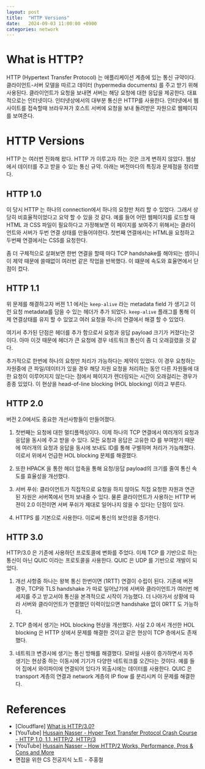 ```yaml
---
layout: post
title:  "HTTP Versions"
date:   2024-09-03 11:00:00 +0900
categories: network
---
```

# What is HTTP?
HTTP (Hypertext Transfer Protocol) 는 애플리케이션 계층에 있는 통신 규약이다. 클라이언트-서버 모델을 따르고 데이터 (hypermedia documents) 를 주고 받기 위해 사용된다. 클라이언트가 요청을 보내면 서버는 해당 요청에 대한 응답을 제공한다. 대표적으로는 인터넷이다. 인터넷상에서의 대부분 통신은 HTTP를 사용한다. 인터넷에서 웹사이트를 접속할때 브라우져가 호스트 서버에 요청을 보내 돌려받은 자원으로 웹페이지를 보여준다.

# HTTP Versions
HTTP 는 여러번 진화해 왔다. HTTP 가 이루고자 하는 것은 크게 변하지 않았다. 웹상에서 데이터를 주고 받을 수 있는 통신 규약. 아래는 버전마다의 특징과 문제점을 정리했다.

## HTTP 1.0
이 당시 HTTP 는 하나의 connection에서 하나의 요청만 처리 할 수 있었다. 그래서 상당히 비효율적이었다고 요약 할 수 있을 것 같다. 예를 들어 어떤 웹페이지를 로드할 때 HTML 과 CSS 파일이 필요하다고 가정해보면 이 페이지를 보여주기 위해서는 클라이언트와 서버가 두번 연결 상태를 만들어야한다. 첫번째 연결에서는 HTML을 요청하고 두번째 연결에서는 CSS를 요청한다.

좀 더 구체적으로 살펴보면 한번 연결을 할때 마다 TCP handshake를 해야되는 셈이니 이 제약 때문에 쓸때없이 여러번 같은 작업을 반복했다. 이 떄문에 속도와 효율면에서 단점이 컸다.

## HTTP 1.1
위 문제를 해결하고자 버젼 1.1 에서는 `keep-alive` 라는 metadata field 가 생기고 이런 요청 metadata를 담을 수 있는 헤더가 추가 되었다. `keep-alive` 플래그를 통해 이제 연결상태를 유지 할 수 있었고 여러 요청을 하나의 연결에서 해결 할 수 있었다.

여기서 추가된 단점은 헤더를 추가 함으로서 요청과 응답 payload 크기가 커졌다는것이다. 아마 이것 때문에 헤더가 큰 요청에 경우 네트워크 통신이 좀 더 오래걸렸을 것 같다.

추가적으로 한번에 하나의 요청만 처리가 가능하다는 제약이 있었다. 이 경우 요청하는 자원중에 큰 파일/데이터가 있을 경우 해당 자원 요청을 처리하는 동안 다른 자원들에 대한 요청이 이루어지지 않는다는 점에서 페이지가 렌더링되는 시간이 오래걸리는 경우가 종종 있었다. 이 현상을 head-of-line blocking (HOL blocking) 이라고 부른다.

## HTTP 2.0
버전 2.0에서도 중요한 개선사항들이 만들어졌다.
1. 첫번째는 요청에 대한 멀티플렉싱이다. 이제 하나의 TCP 연결에서 여러개의 요청과 응답을 동시에 주고 받을 수 있다.
모든 요청과 응답은 고유한 ID 를 부여받기 때문에 여러개의 요청과 응답을 동시에 보내도 ID를 통해 구별하며 처리가 가능해졌다. 이로서 위에서 언급한 HOL blocking 문제를 해결했다.

2. 또한 HPACK 을 통한 헤더 압축을 통해 요청/응답 payload의 크기를 줄여 통신 속도를 효율성을 개선했다.

3. 서버 푸쉬: 클라이언트가 직접적으로 요청을 하지 않아도 직접 요청한 자원과 연관된 자원은 서버쪽에서 먼저 보내줄 수 있다. 물론 클라이언트가 사용하는 HTTP 버젼이 2.0 이전이면 서버 푸쉬가 제대로 일어나지 않을 수 있다는 단점이 있다.

4. HTTPS 를 기본으로 사용한다. 이로써 통신의 보안성을 증가한다.

## HTTP 3.0
HTTP/3.0 은 기존에 사용하던 프로토콜에 변화를 주었다. 이제 TCP 를 기반으로 하는 통신이 아닌 QUIC 이라는 프로토콜을 사용한다. QUIC 은 UDP 를 기반으로 개발이 되었다.

1. 개선 사항중 하나는 왕복 통신 한번이면 (1RTT) 연결이 수립이 된다. 기존에 버젼 경우, TCP와 TLS handshake 가 따로 일어났기에 서버와 클라이언트가 여러번 메세지를 주고 받고서야 통신을 본격적으로 시작이 가능했다. 더 나아가서 상황에 따라 서버와 클라이언트가 연결했던 이력이있으면 handshake 없이 0RTT 도 가능하다.

2. TCP 층에서 생기는 HOL blocking 현상을 개선했다. 사실 2.0 에서 개선한 HOL blocking 은 HTTP 상에서 문제를 해결한 것이고 같은 현상이 TCP 층에서도 존재했다. 

3. 네트워크 변경시에 생기는 통신 방해를 해결했다. 모바일 사용이 증가하면서 자주 생기는 현상중 하는 이동시에 기기가 다양한 네트워크를 오간다는 것이다. 예를 들어 집에서 와이파이에 연결되어 있다가 외출시에는 데이터를 사용한다. QUIC 은 transport 계층의 연결과 network 계층의 IP flow 를 분리시켜 이 문제를 해결한다.

# References
* [Cloudflare] [What is HTTP/3.0?](https://www.cloudflare.com/learning/performance/what-is-http3/#:~:text=HTTP%2F3%20is%20the%20first,support%20switching%20rapidly%20between%20networks.)
* [YouTube] [Hussain Nasser - Hyper Text Transfer Protocol Crash Course - HTTP 1.0, 1.1, HTTP/2, HTTP/3](https://www.youtube.com/watch?v=0OrmKCB0UrQ)
* [YouTube] [Hussain Nasser - How HTTP/2 Works, Performance, Pros & Cons and More](https://www.youtube.com/watch?v=fVKPrDrEwTI)
* 면접을 위한 CS 전공지식 노트 - 주홍철